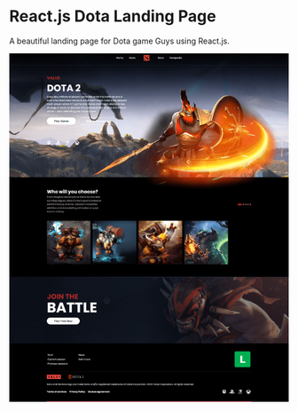# React.js Dota Landing Page

A beautiful landing page for Dota game Guys using React.js.

<div align="center">
    <img src="./src/assets/images/long-screenshot.png"  align="center" />
</div>


